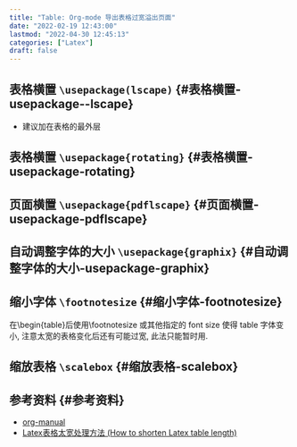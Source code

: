 ```yaml
---
title: "Table: Org-mode 导出表格过宽溢出页面"
date: "2022-02-19 12:43:00"
lastmod: "2022-04-30 12:45:13"
categories: ["Latex"]
draft: false
---
```


## 表格横置 `\usepackage(lscape)` {#表格横置-usepackage--lscape}

-   建议加在表格的最外层


## 表格横置 `\usepackage{rotating}` {#表格横置-usepackage-rotating}


## 页面横置 `\usepackage{pdflscape}` {#页面横置-usepackage-pdflscape}


## 自动调整字体的大小 `\usepackage{graphix}` {#自动调整字体的大小-usepackage-graphix}


## 缩小字体 `\footnotesize` {#缩小字体-footnotesize}

在\begin{table}后使用\footnotesize 或其他指定的 font size 使得 table 字体变小, 注意太宽的表格变化后还有可能过宽, 此法只能暂时用.


## 缩放表格 `\scalebox` {#缩放表格-scalebox}


## 参考资料 {#参考资料}

-   [org-manual](https://orgmode.org/manual/LaTeX-Export.html)
-   [Latex表格太宽处理方法 (How to shorten Latex table length)](https://www.cnblogs.com/jins-note/p/9513362.html)
